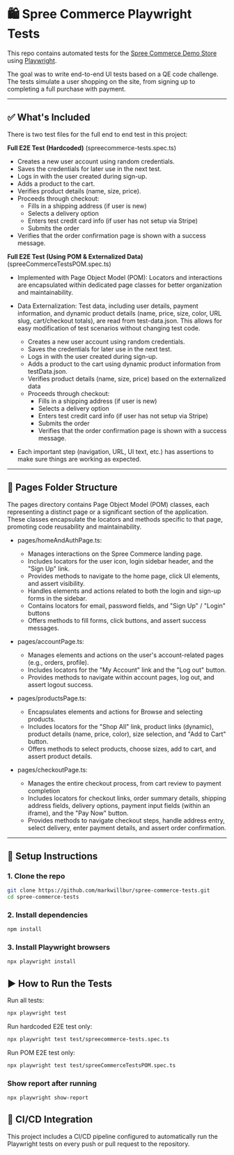 # 🛍️ Spree Commerce Playwright Tests

This repo contains automated tests for the [Spree Commerce Demo Store](https://demo.spreecommerce.org/) using [Playwright](https://playwright.dev/).

The goal was to write end-to-end UI tests based on a QE code challenge. The tests simulate a user shopping on the site, from signing up to completing a full purchase with payment.

---

## ✅ What's Included

There is two test files for the full end to end test in this project:

**Full E2E Test (Hardcoded)** (spreecommerce-tests.spec.ts)
   - Creates a new user account using random credentials.
   - Saves the credentials for later use in the next test.
   - Logs in with the user created during sign-up.
   - Adds a product to the cart.
   - Verifies product details (name, size, price).
   - Proceeds through checkout:
     - Fills in a shipping address (if user is new)
     - Selects a delivery option
     - Enters test credit card info (if user has not setup via Stripe)
     - Submits the order
   - Verifies that the order confirmation page is shown with a success message.

**Full E2E Test (Using POM & Externalized Data)** (spreeCommerceTestsPOM.spec.ts)
- Implemented with Page Object Model (POM): Locators and interactions are encapsulated within dedicated page classes for better organization and maintainability.
- Data Externalization: Test data, including user details, payment information, and dynamic product details (name, price, size, color, URL slug, cart/checkout totals), are read from test-data.json. This allows for easy modification of test scenarios without changing test code.
  - Creates a new user account using random credentials.
  - Saves the credentials for later use in the next test.
  - Logs in with the user created during sign-up.
  - Adds a product to the cart using dynamic product information from testData.json.
  - Verifies product details (name, size, price) based on the externalized data
  - Proceeds through checkout:
    - Fills in a shipping address (if user is new)
    - Selects a delivery option
    - Enters test credit card info (if user has not setup via Stripe)
    - Submits the order
    - Verifies that the order confirmation page is shown with a success message.

- Each important step (navigation, URL, UI text, etc.) has assertions to make sure things are working as expected.



---

## 📂 Pages Folder Structure
The pages directory contains Page Object Model (POM) classes, each representing a distinct page or a significant section of the application. These classes encapsulate the locators and methods specific to that page, promoting code reusability and maintainability.

- pages/homeAndAuthPage.ts:
  - Manages interactions on the Spree Commerce landing page.
  - Includes locators for the user icon, login sidebar header, and the "Sign Up" link.
  - Provides methods to navigate to the home page, click UI elements, and assert visibility.
  - Handles elements and actions related to both the login and sign-up forms in the sidebar.
  - Contains locators for email, password fields, and "Sign Up" / "Login" buttons
  - Offers methods to fill forms, click buttons, and assert success messages.
  
- pages/accountPage.ts:
  - Manages elements and actions on the user's account-related pages (e.g., orders, profile).
  - Includes locators for the "My Account" link and the "Log out" button.
  - Provides methods to navigate within account pages, log out, and assert logout success.

- pages/productsPage.ts:
  - Encapsulates elements and actions for Browse and selecting products.
  - Includes locators for the "Shop All" link, product links (dynamic), product details (name, price, color), size selection, and "Add to Cart" button.
  - Offers methods to select products, choose sizes, add to cart, and assert product details.

- pages/checkoutPage.ts:
  - Manages the entire checkout process, from cart review to payment completion
  - Includes locators for checkout links, order summary details, shipping address fields, delivery options, payment input fields (within an iframe), and the "Pay Now" button.
  - Provides methods to navigate checkout steps, handle address entry, select delivery, enter payment details, and assert order confirmation.
---

## 🧰 Setup Instructions

### 1. Clone the repo

```bash
git clone https://github.com/markwillbur/spree-commerce-tests.git
cd spree-commerce-tests
```

### 2. Install dependencies

```bash
npm install
```

### 3. Install Playwright browsers

```bash
npx playwright install
```

## ▶️ How to Run the Tests


Run all tests:
```bash
npx playwright test 
```

Run hardcoded E2E test only: 
```bash
npx playwright test test/spreecommerce-tests.spec.ts
```

Run POM E2E test only: 
```bash 
npx playwright test test/spreeCommerceTestsPOM.spec.ts
```

### Show report after running

```bash
npx playwright show-report
```

## 🔄 CI/CD Integration
This project includes a CI/CD pipeline configured to automatically run the Playwright tests on every push or pull request to the repository.
